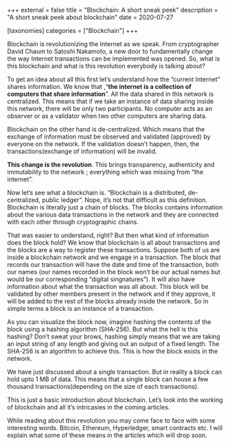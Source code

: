 +++
external = false
title = "Blockchain: A short sneak peek"
description = "A short sneak peek about blockchain"
date = 2020-07-27

[taxonomies]
categories = ["Blockchain"]
+++

Blockchain is revolutionizing the Internet as we speak. From cryptographer David Chaum to Satoshi Nakamoto, a new door to fundamentally change the way Internet transactions can be implemented was opened. So, what is this blockchain and what is this revolution everybody is talking about?
<!-- more -->
To get an idea about all this first let’s understand how the “current Internet” shares information. We know that ,“**the internet is a collection of computers that share information**”. All the data shared in this network is centralized. This means that if we take an instance of data sharing inside this network, there will be only two participants. No computer acts as an observer or as a validator when two other computers are sharing data.

Blockchain on the other hand is de-centralized. Which means that the exchange of information must be observed and validated (approved) by everyone on the network. If the validation doesn’t happen, then, the transactions(exchange of information) will be invalid.

**This change is the revolution**. This brings transparency, authenticity and immutability to the network ; everything which was missing from “the internet”.

Now let’s see what a blockchain is. “Blockchain is a distributed, de-centralized, public ledger”. Nope, it’s not that difficult as this definition. Blockchain is literally just a chain of blocks. The blocks contains information about the various data transactions in the network and they are connected with each other through cryptographic chains.

That was easier to understand, right? But then what kind of information does the block hold? We know that blockchain is all about transactions and the blocks are a way to register these transactions. Suppose both of us are inside a blockchain network and we engage in a transaction. The block that records our transaction will have the date and time of the transaction, both our names (our names recorded in the block won’t be our actual names but would be our corresponding “digital singnatures”). It will also have information about what the transaction was all about. This block will be validated by other members present in the network and if they approve, it will be added to the rest of the blocks already inside the network. So in simple terms a block is an instance of a transaction.

As you can visualize the block now, imagine hashing the contents of the block using a hashing algorithm (SHA-256). But what the hell is this hashing? Don’t sweat your brows, hashing simply means that we are taking an input string of any length and giving out an output of a fixed length. The SHA-256 is an algorithm to achieve this. This is how the block exists in the network.

We have just discussed about a single transaction. But in reality a block can hold upto 1 MB of data. This means that a single block can house a few thousand transactions(depending on the size of each transactions).

This is just a basic introduction about blockchain. Let’s look into the working of blockchain and all it’s intricasies in the coming articles.

While reading about this revolution you may come face to face with some interesting words. Bitcoin, Ethereum, Hyperledger, smart contracts etc. I will explain what some of these means in the articles which will drop soon.
